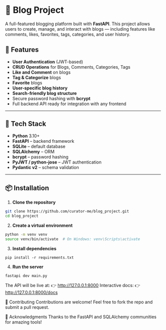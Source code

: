 # 📝 Blog Project

A full-featured blogging platform built with **FastAPI**. This project allows users to create, manage, and interact with blogs — including features like comments, likes, favorites, tags, categories, and user history.

## 🚀 Features

- **User Authentication** (JWT-based)
- **CRUD Operations** for Blogs, Comments, Categories, Tags
- **Like and Comment** on blogs
- **Tag & Categorize** blogs
- **Favorite** blogs
- **User-specific blog history**
- **Search-friendly blog structure**
- Secure password hashing with **bcrypt**
- Full backend API ready for integration with any frontend

---

## 🧰 Tech Stack

- **Python** 3.10+
- **FastAPI** – backend framework
- **SQLite** – default database
- **SQLAlchemy** – ORM
- **bcrypt** – password hashing
- **PyJWT / python-jose** – JWT authentication
- **Pydantic v2** – schema validation

---

## 📦 Installation

1. **Clone the repository**

```bash
git clone https://github.com/curator-me/blog_project.git
cd blog_project
```

2. **Create a virtual environment**

```bash
python -m venv venv
source venv/bin/activate  # On Windows: venv\Scripts\activate
```

3. **Install dependencies**

```
pip install -r requirements.txt
```
4. **Run the server**
```
fastapi dev main.py
```
The API will be live at:
👉 http://127.0.0.1:8000
Interactive docs:
👉 http://127.0.0.1:8000/docs

🤝 Contributing
Contributions are welcome! Feel free to fork the repo and submit a pull request.

🙌 Acknowledgments
Thanks to the FastAPI and SQLAlchemy communities for amazing tools!
